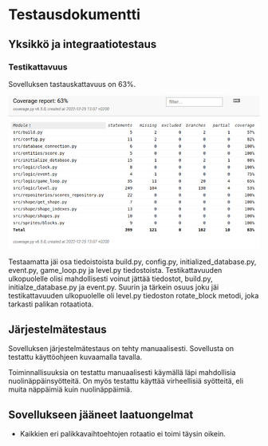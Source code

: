 # Testausdokumentti

## Yksikkö ja integraatiotestaus

### Testikattavuus

Sovelluksen tastauskattavuus on 63%. 

![Coverage Report](coverage_report.png)

Testaamatta jäi osa tiedoistoista build.py, config.py, initialized_database.py, event.py, game_loop.py ja level.py tiedostoista. Testikattavuuden ulkopuolelle olisi mahdollisesti voinut jättää tiedostot, build.py, initialze_database.py ja event.py. Suurin ja tärkein osuus joku jäi testikattavuuden ulkopuolelle oli level.py tiedoston rotate_block metodi, joka tarkasti palikan rotaatiota.

## Järjestelmätestaus

Sovelluksen järjestelmätestaus on tehty manuaalisesti. Sovellusta on testattu käyttöohjeen kuvaamalla tavalla. 

Toiminnallisuuksia on testattu manuaalisesti käymällä läpi mahdollisia nuolinäppäinsyötteitä. On myös testattu käyttää virheellisiä syötteitä, eli muita näppäimiä kuin nuolinäppäimiä. 

## Sovellukseen jääneet laatuongelmat

- Kaikkien eri palikkavaihtoehtojen rotaatio ei toimi täysin oikein.
